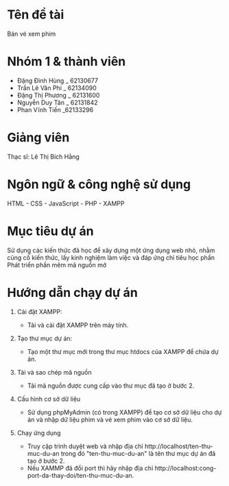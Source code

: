 # Tên đề tài

Bán vé xem phim

# Nhóm 1 & thành viên

-   Đặng Đình Hùng \_ 62130677
-   Trần Lê Văn Phi \_ 62134090
-   Đặng Thị Phương \_ 62131600
-   Nguyễn Duy Tân \_ 62131842
-   Phan Vĩnh Tiến \_62133296

<!-- Thêm tên vào -->

# Giảng viên

Thạc sĩ: Lê Thị Bích Hằng

# Ngôn ngữ & công nghệ sử dụng

HTML - CSS - JavaScript - PHP - XAMPP

# Mục tiêu dự án

Sử dụng các kiến thức đã học để xây dựng một ứng dụng web nhỏ, nhằm củng cố kiến thức, lấy kinh nghiệm làm việc
và đáp ứng chỉ tiêu học phần Phát triển phần mêm mã nguồn mở

# Hướng dẫn chạy dự án

1. Cài đặt XAMPP:

    - Tải và cài đặt XAMPP trên máy tính.

2. Tạo thư mục dự án:

    - Tạo một thư mục mới trong thư mục htdocs của XAMPP để chứa dự án.

3. Tải và sao chép mã nguồn

    - Tải mã nguồn được cung cấp vào thư mục đã tạo ở bước 2.

4. Cấu hình cơ sở dữ liệu

    - Sử dụng phpMyAdmin (có trong XAMPP) để tạo cơ sở dữ liệu cho dự án và nhập dữ liệu phim và vé xem phim vào cơ sở dữ liệu.

5. Chạy ứng dụng
    - Truy cập trình duyệt web và nhập địa chỉ http://localhost/ten-thu-muc-du-an trong đó "ten-thu-muc-du-an" là tên thư mục dự án đã tạo ở bước 2.
    - Nếu XAMMP đã đổi port thì hãy nhập địa chỉ http://localhost:cong-port-da-thay-doi/ten-thu-muc-du-an.
